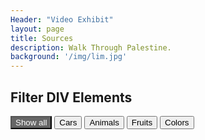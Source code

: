 ```yaml
---
Header: "Video Exhibit"
layout: page
title: Sources
description: Walk Through Palestine.
background: '/img/lim.jpg'
---
```


<style>
.filterDiv {
  float: left;
  background-color: #2196F3;
  color: #ffffff;
  width: 100px;
  line-height: 100px;
  text-align: center;
  margin: 2px;
  display: none;
}

.show {
  display: block;
}

.container {
  margin-top: 20px;
  overflow: hidden;
}

<!--* Style the buttons-->
.btn {
  border: none;
  outline: none;
  padding: 12px 16px;
  background-color: #f1f1f1;
  cursor: pointer;
}

.btn:hover {
  background-color: #ddd;
}

.btn.active {
  background-color: #666;
  color: white;
}
</style>
<body>

<h2>Filter DIV Elements</h2>

<div id="myBtnContainer">
  <button class="btn active" onclick="filterSelection('all')"> Show all</button>
  <button class="btn" onclick="filterSelection('cars')"> Cars</button>
  <button class="btn" onclick="filterSelection('animals')"> Animals</button>
  <button class="btn" onclick="filterSelection('fruits')"> Fruits</button>
  <button class="btn" onclick="filterSelection('colors')"> Colors</button>
</div>

<div class="container">
  <div class="filterDiv cars"><img src="img/ds4yia.jpg" style="width:20px;height:20px;"/></div>
  <div class="filterDiv colors fruits">Orange</div>
  <div class="filterDiv cars">Volvo</div>
  <div class="filterDiv colors">Red</div>
  <div class="filterDiv cars animals">Mustang</div>
  <div class="filterDiv colors">Blue</div>
  <div class="filterDiv animals">Cat</div>
  <div class="filterDiv animals">Dog</div>
  <div class="filterDiv fruits">Melon</div>
  <div class="filterDiv fruits animals">Kiwi</div>
  <div class="filterDiv fruits">Banana</div>
  <div class="filterDiv fruits">Lemon</div>
  <div class="filterDiv animals">Cow</div>
</div>

<script>
filterSelection("all")
function filterSelection(c) {
  var x, i;
  x = document.getElementsByClassName("filterDiv");
  if (c == "all") c = "";
  for (i = 0; i < x.length; i++) {
    w3RemoveClass(x[i], "show");
    if (x[i].className.indexOf(c) > -1) w3AddClass(x[i], "show");
  }
}

function w3AddClass(element, name) {
  var i, arr1, arr2;
  arr1 = element.className.split(" ");
  arr2 = name.split(" ");
  for (i = 0; i < arr2.length; i++) {
    if (arr1.indexOf(arr2[i]) == -1) {element.className += " " + arr2[i];}
  }
}

function w3RemoveClass(element, name) {
  var i, arr1, arr2;
  arr1 = element.className.split(" ");
  arr2 = name.split(" ");
  for (i = 0; i < arr2.length; i++) {
    while (arr1.indexOf(arr2[i]) > -1) {
      arr1.splice(arr1.indexOf(arr2[i]), 1);     
    }
  }
  element.className = arr1.join(" ");
}

// Add active class to the current button (highlight it)
var btnContainer = document.getElementById("myBtnContainer");
var btns = btnContainer.getElementsByClassName("btn");
for (var i = 0; i < btns.length; i++) {
  btns[i].addEventListener("click", function(){
    var current = document.getElementsByClassName("active");
    current[0].className = current[0].className.replace(" active", "");
    this.className += " active";
  });
}
</script>

</body>
